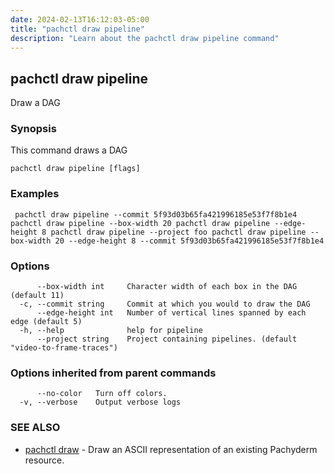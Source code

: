 ```yaml
---
date: 2024-02-13T16:12:03-05:00
title: "pachctl draw pipeline"
description: "Learn about the pachctl draw pipeline command"
---
```


## pachctl draw pipeline

Draw a DAG

### Synopsis

This command draws a DAG

```
pachctl draw pipeline [flags]
```

### Examples

```
 pachctl draw pipeline --commit 5f93d03b65fa421996185e53f7f8b1e4 pachctl draw pipeline --box-width 20 pachctl draw pipeline --edge-height 8 pachctl draw pipeline --project foo pachctl draw pipeline --box-width 20 --edge-height 8 --commit 5f93d03b65fa421996185e53f7f8b1e4
```

### Options

```
      --box-width int     Character width of each box in the DAG (default 11)
  -c, --commit string     Commit at which you would to draw the DAG
      --edge-height int   Number of vertical lines spanned by each edge (default 5)
  -h, --help              help for pipeline
      --project string    Project containing pipelines. (default "video-to-frame-traces")
```

### Options inherited from parent commands

```
      --no-color   Turn off colors.
  -v, --verbose    Output verbose logs
```

### SEE ALSO

* [pachctl draw](../pachctl_draw)	 - Draw an ASCII representation of an existing Pachyderm resource.

